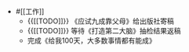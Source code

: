 - #[[工作]]
    - {{[[TODO]]}} 《应试九成靠父母》给出版社寄稿
    - {{[[TODO]]}} 等待《打造第二大脑》抽检结果返稿
    - 完成《给我100天，大多数事情都有能成》
